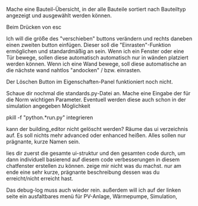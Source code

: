Mache eine Bauteil-Übersicht, in der alle Bauteile sortiert nach Bauteiltyp angezeigt und ausgewählt werden können.

Beim Drücken von esc


Ich will die größe des "verschieben" buttons verändern und rechts daneben einen zweiten button einfügen. Dieser soll die "Einrasten"-Funktion ermöglichen und standardmäßig an sein. Wenn ich ein Fenster oder eine Tür bewege, sollen diese automatisch automatisch nur in wänden platziert werden können. Wenn ich eine Wand bewege, soll diese automatische an die nächste wand nahtlos "andocken" / bzw. einrasten.

Der Löschen Button im Eigenschaften-Panel funktioniert noch nicht.




Schaue dir nochmal die standards.py-Datei an. Mache eine Eingabe der für die Norm wichtigen Parameter. Eventuell werden diese auch schon in der simulation angegeben Möglichkeit 

pkill -f "python.*run.py" 
integrieren

kann der building_editor nicht gelöscht werden? Räume das ui verzeichnis auf. Es soll nichts mehr advanced oder enhanced heißen. Alles sollen nur prägnante, kurze Namen sein.

lies dir zuerst die gesamte ui-struktur und den gesamten code durch, um dann individuell basierend auf diesem code verbesserungen in diesem chatfenster erstellen zu können. zeige mir nicht was du machst. nur am ende eine sehr kurze, prägnante beschreibung dessen was du erreicht/nicht erreicht hast.

Das debug-log muss auch wieder rein. außerdem will ich auf der linken seite ein ausfaltbares menü für PV-Anlage, Wärmepumpe, Simulation,  
